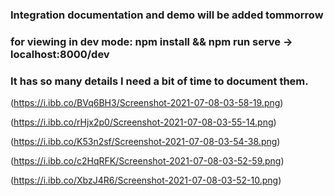 ### Integration documentation and demo will be added tommorrow

### for viewing in dev mode: npm install && npm run serve -> localhost:8000/dev

### It has so many details I need a bit of time to document them.

(https://i.ibb.co/BVq6BH3/Screenshot-2021-07-08-03-58-19.png)

(https://i.ibb.co/rHjx2p0/Screenshot-2021-07-08-03-55-14.png)

(https://i.ibb.co/K53n2sf/Screenshot-2021-07-08-03-54-38.png)

(https://i.ibb.co/c2HqRFK/Screenshot-2021-07-08-03-52-59.png)

(https://i.ibb.co/XbzJ4R6/Screenshot-2021-07-08-03-52-10.png)
